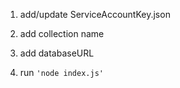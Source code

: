1. add/update ServiceAccountKey.json

2. add collection name

3. add databaseURL

4. run  ```'node index.js'```
